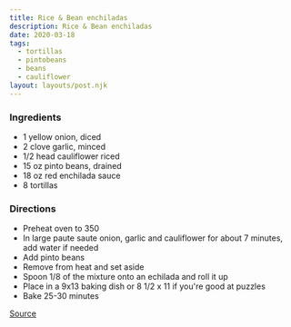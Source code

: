 ```yaml
---
title: Rice & Bean enchiladas
description: Rice & Bean enchiladas
date: 2020-03-18
tags:
  - tortillas
  - pintobeans
  - beans
  - cauliflower
layout: layouts/post.njk
---
```


### Ingredients

- 1 yellow onion, diced
- 2 clove garlic, minced
- 1/2 head cauliflower riced
- 15 oz pinto beans, drained
- 18 oz red enchilada sauce
- 8 tortillas

### Directions

- Preheat oven to 350
- In large paute saute onion, garlic and cauliflower for about 7 minutes, add water if needed
- Add pinto beans
- Remove from heat and set aside
- Spoon 1/8 of the mixture onto an echilada and roll it up
- Place in a 9x13 baking dish or 8 1/2 x 11 if you're good at puzzles
- Bake 25-30 minutes

[Source](https://www.spabettie.com/easy-bean-and-cauliflower-rice-enchiladas/)
